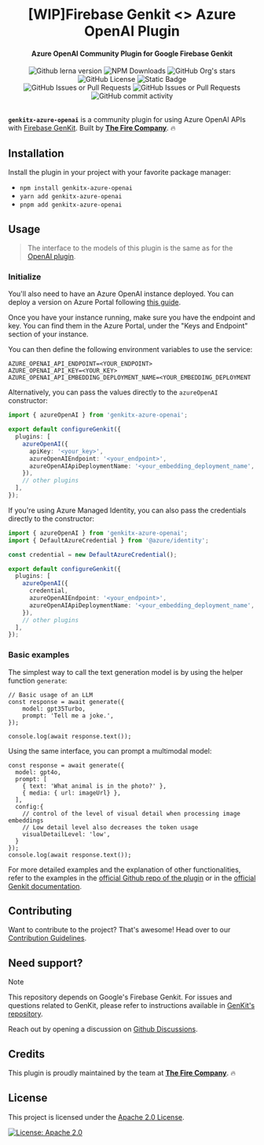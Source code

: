 <h1 align="center">
   [WIP]Firebase Genkit <> Azure OpenAI Plugin
</h1>

<h4 align="center">Azure OpenAI Community Plugin for Google Firebase Genkit</h4>

<div align="center">
   <img alt="Github lerna version" src="https://img.shields.io/github/lerna-json/v/TheFireCo/genkit-plugins?label=version">
   <img alt="NPM Downloads" src="https://img.shields.io/npm/dw/genkitx-azure-openai">
   <img alt="GitHub Org's stars" src="https://img.shields.io/github/stars/TheFireCo?style=social">
   <img alt="GitHub License" src="https://img.shields.io/github/license/TheFireCo/genkit-plugins">
   <img alt="Static Badge" src="https://img.shields.io/badge/yes-a?label=maintained">
</div>

<div align="center">
   <img alt="GitHub Issues or Pull Requests" src="https://img.shields.io/github/issues/TheFireCo/genkit-plugins?color=blue">
   <img alt="GitHub Issues or Pull Requests" src="https://img.shields.io/github/issues-pr/TheFireCo/genkit-plugins?color=blue">
   <img alt="GitHub commit activity" src="https://img.shields.io/github/commit-activity/m/TheFireCo/genkit-plugins">
</div>

</br>

**`genkitx-azure-openai`** is a community plugin for using Azure OpenAI APIs with
[Firebase GenKit](https://github.com/firebase/genkit). Built by [**The Fire Company**](https://github.com/TheFireCo). 🔥

## Installation

Install the plugin in your project with your favorite package manager:

- `npm install genkitx-azure-openai`
- `yarn add genkitx-azure-openai`
- `pnpm add genkitx-azure-openai`

## Usage

> The interface to the models of this plugin is the same as for the [OpenAI plugin](../openai/).

### Initialize

You'll also need to have an Azure OpenAI instance deployed. You can deploy a version on Azure Portal following [this guide](https://learn.microsoft.com/azure/ai-services/openai/how-to/create-resource?pivots=web-portal).

Once you have your instance running, make sure you have the endpoint and key. You can find them in the Azure Portal, under the "Keys and Endpoint" section of your instance.

You can then define the following environment variables to use the service:

```
AZURE_OPENAI_API_ENDPOINT=<YOUR_ENDPOINT>
AZURE_OPENAI_API_KEY=<YOUR_KEY>
AZURE_OPENAI_API_EMBEDDING_DEPLOYMENT_NAME=<YOUR_EMBEDDING_DEPLOYMENT
```

Alternatively, you can pass the values directly to the `azureOpenAI` constructor:

```typescript
import { azureOpenAI } from 'genkitx-azure-openai';

export default configureGenkit({
  plugins: [
    azureOpenAI({
      apiKey: '<your_key>',
      azureOpenAIEndpoint: '<your_endpoint>',
      azureOpenAIApiDeploymentName: '<your_embedding_deployment_name',
    }),
    // other plugins
  ],
});
```

If you're using Azure Managed Identity, you can also pass the credentials directly to the constructor:

```typescript
import { azureOpenAI } from 'genkitx-azure-openai';
import { DefaultAzureCredential } from '@azure/identity';

const credential = new DefaultAzureCredential();

export default configureGenkit({
  plugins: [
    azureOpenAI({
      credential,
      azureOpenAIEndpoint: '<your_endpoint>',
      azureOpenAIApiDeploymentName: '<your_embedding_deployment_name',
    }),
    // other plugins
  ],
});
```

### Basic examples

The simplest way to call the text generation model is by using the helper function `generate`:

```
// Basic usage of an LLM
const response = await generate({
    model: gpt35Turbo,
    prompt: 'Tell me a joke.',
});

console.log(await response.text());
```

Using the same interface, you can prompt a multimodal model:

```
const response = await generate({
  model: gpt4o,
  prompt: [
    { text: 'What animal is in the photo?' },
    { media: { url: imageUrl} },
  ],
  config:{
    // control of the level of visual detail when processing image embeddings
    // Low detail level also decreases the token usage
    visualDetailLevel: 'low',
  }
});
console.log(await response.text());
```

For more detailed examples and the explanation of other functionalities, refer to the examples in the [official Github repo of the plugin](https://github.com/TheFireCo/genkit-plugins/blob/main/examples/README.md) or in the [official Genkit documentation](https://firebase.google.com/docs/genkit/get-started).

## Contributing

Want to contribute to the project? That's awesome! Head over to our [Contribution Guidelines](https://github.com/TheFireCo/genkit-plugins/blob/main/CONTRIBUTING.md).

## Need support?

> [!NOTE]  
> This repository depends on Google's Firebase Genkit. For issues and questions related to GenKit, please refer to instructions available in [GenKit's repository](https://github.com/firebase/genkit).

Reach out by opening a discussion on [Github Discussions](https://github.com/TheFireCo/genkit-plugins/discussions).

## Credits

This plugin is proudly maintained by the team at [**The Fire Company**](https://github.com/TheFireCo). 🔥

## License

This project is licensed under the [Apache 2.0 License](https://github.com/TheFireCo/genkit-plugins/blob/main/LICENSE).

[![License: Apache 2.0](https://img.shields.io/badge/License-Apache%202%2E0-lightgrey.svg)](https://github.com/TheFireCo/genkit-plugins/blob/main/LICENSE)
